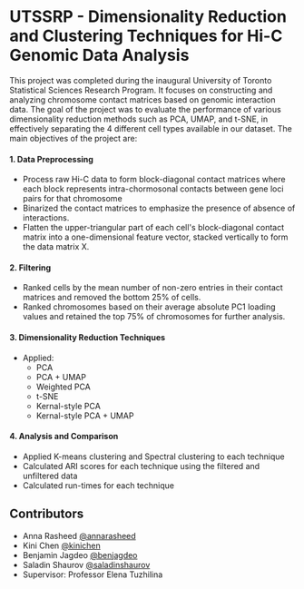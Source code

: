 
# UTSSRP - Dimensionality Reduction and Clustering Techniques for Hi-C Genomic Data Analysis
This project was completed during the inaugural University of Toronto Statistical Sciences Research Program.
It focuses on constructing and analyzing chromosome contact matrices based on genomic interaction data. The goal of the project was to evaluate the performance of various dimensionality reduction methods such as PCA, UMAP, and t-SNE, in effectively separating the 4 different cell types available in our dataset.
The main objectives of the project are:

#### 1. Data Preprocessing
- Process raw Hi-C data to form block-diagonal contact matrices where each block represents intra-chormosonal contacts between gene loci pairs for that chromosome
- Binarized the contact matrices to emphasize the presence of absence of interactions.
- Flatten the upper-triangular part of each cell's block-diagonal contact matrix into a one-dimensional feature vector, stacked vertically to form the data matrix X.

#### 2. Filtering
- Ranked cells by the mean number of non-zero entries in their contact matrices and removed the bottom 25% of cells.
- Ranked chromosomes based on their average absolute PC1 loading values and retained the top 75% of chromosomes for further analysis. 

#### 3. Dimensionality Reduction Techniques
- Applied:
    - PCA
    - PCA + UMAP
    - Weighted PCA
    - t-SNE
    - Kernal-style PCA
    - Kernal-style PCA + UMAP
  
#### 4. Analysis and Comparison
- Applied K-means clustering and Spectral clustering to each technique
- Calculated ARI scores for each technique using the filtered and unfiltered data
- Calculated run-times for each technique

## Contributors
- Anna Rasheed [@annarasheed](https://github.com/annarasheed)
- Kini Chen [@kinichen](https://github.com/kinichen)
- Benjamin Jagdeo [@benjagdeo](https://github.com/benjagdeo)
- Saladin Shaurov [@saladinshaurov](https://github.com/saladinshaurov)
- Supervisor: Professor Elena Tuzhilina






